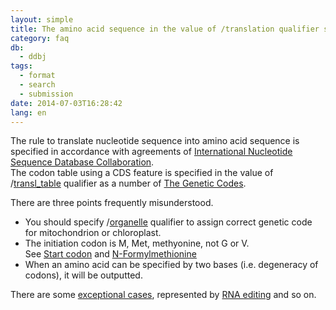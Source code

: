 ```yaml
---
layout: simple
title: The amino acid sequence in the value of /translation qualifier seems to be incorrect.
category: faq
db:
  - ddbj
tags: 
  - format
  - search
  - submission
date: 2014-07-03T16:28:42
lang: en
---
```


The rule to translate nucleotide sequence into amino acid sequence is specified in accordance with agreements of [International Nucleotide Sequence Database Collaboration](/about/insdc-e.html).     
The codon table using a CDS feature is specified in the value of /[transl_table](/ddbj/qualifiers-e.html#transl_table) qualifier as a number of [The Genetic Codes](/ddbj/geneticcode-e.html). 

There are three points frequently misunderstood. 
- You should specify /[organelle](/ddbj/qualifiers-e.html#organelle) qualifier to assign correct genetic code for mitochondrion or chloroplast. 
- The initiation codon is M, Met, methyonine, not G or V.     
   See [Start codon](http://en.wikipedia.org/wiki/Start_codon) and [N-Formylmethionine](http://en.wikipedia.org/wiki/Formylmethionine)
- When an amino acid can be specified by two bases (i.e. degeneracy of codons), it will be outputted. 

There are some [exceptional cases](/faq/en/how-to-describe-not-standard-genetic-code-e.html), represented by [RNA editing](/ddbj/cds-e.html#stop_e) and so on. 
